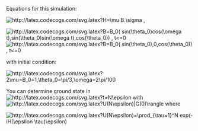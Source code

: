 Equations for this simulation:

<img src="http://latex.codecogs.com/svg.latex?H=\mu&space;B.\sigma" title="http://latex.codecogs.com/svg.latex?H=\mu B.\sigma" /> ,

<img src="http://latex.codecogs.com/svg.latex?B=B_0(&space;sin(\theta_0)cos(\omega&space;t),sin(\theta_0)sin(\omega&space;t),cos(\theta_0))&space;,&space;t<=0&space;" title="http://latex.codecogs.com/svg.latex?B=B_0( sin(\theta_0)cos(\omega t),sin(\theta_0)sin(\omega t),cos(\theta_0)) , t<=0 " />

<img src="http://latex.codecogs.com/svg.latex?B=B_0(&space;sin(\theta_0),0,cos(\theta_0))&space;,&space;t<=0&space;" title="http://latex.codecogs.com/svg.latex?B=B_0( sin(\theta_0),0,cos(\theta_0)) , t<=0 " />

with initial condition:

<img src="http://latex.codecogs.com/svg.latex?2\mu=B_0=1,\theta_0=\pi/3,\omega=2\pi/100" title="http://latex.codecogs.com/svg.latex?2\mu=B_0=1,\theta_0=\pi/3,\omega=2\pi/100" />

You can determine ground state in <img src="http://latex.codecogs.com/svg.latex?t=N\epsilon" title="http://latex.codecogs.com/svg.latex?t=N\epsilon" /> with <img src="http://latex.codecogs.com/svg.latex?U(N\epsilon)|G(0)\rangle" title="http://latex.codecogs.com/svg.latex?U(N\epsilon)|G(0)\rangle" /> where 

<img src="http://latex.codecogs.com/svg.latex?U(N\epsilon)=\prod_{\tau=1}^N&space;exp(-iH(\epsilon&space;\tau)\epsilon)" title="http://latex.codecogs.com/svg.latex?U(N\epsilon)=\prod_{\tau=1}^N exp(-iH(\epsilon \tau)\epsilon)" />
